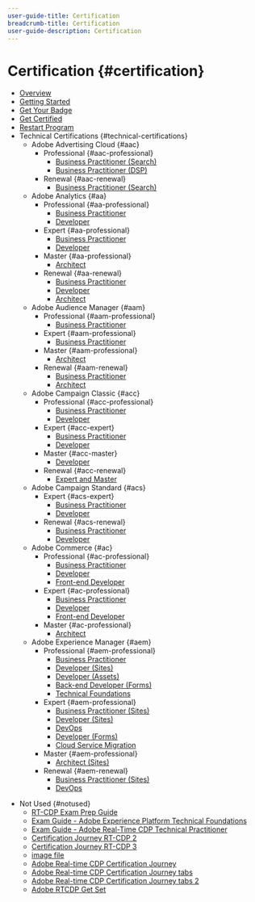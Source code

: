 ```yaml
---
user-guide-title: Certification
breadcrumb-title: Certification
user-guide-description: Certification
---
```


# Certification {#certification}

+ [Overview](overview.md)
+ [Getting Started](getting-started.md)
+ [Get Your Badge](get-badge.md)
+ [Get Certified](get-certified.md)
+ [Restart Program](restart-program.md)
+ Technical Certifications {#technical-certifications}
  + Adobe Advertising Cloud {#aac}
    + Professional {#aac-professional}
      + [Business Practitioner (Search)](/help/aac/aac-search-p-business.md)
      + [Business Practitioner (DSP)](/help/aac/aac-dsp-p-business.md)
    + Renewal {#aac-renewal}
      + [Business Practitioner (Search)](/help/aac/aac-search-p-business-renew.md)
  + Adobe Analytics {#aa}
    + Professional {#aa-professional}
      + [Business Practitioner](/help/aa/aa-p-business.md)
      + [Developer](/help/aa/aa-p-developer.md)
    + Expert {#aa-professional}
      + [Business Practitioner](/help/aa/aa-e-business.md)
      + [Developer](/help/aa/aa-e-developer.md)
    + Master {#aa-professional}
      + [Architect](/help/aa/aa-m-architect.md)
    + Renewal {#aa-renewal}
      + [Business Practitioner](/help/aa/aa-e-business-renew.md)
      + [Developer](/help/aa/aa-e-developer-renew.md)
      + [Architect](/help/aa/aa-m-architect-renew.md)
  + Adobe Audience Manager {#aam}
    + Professional {#aam-professional}
      + [Business Practitioner](/help/aam/aam-p-business.md)
    + Expert {#aam-professional}
      + [Business Practitioner](/help/aam/aam-e-business.md)
    + Master {#aam-professional}
      + [Architect](/help/aam/aam-m-architect.md)
    + Renewal {#aam-renewal}
      + [Business Practitioner](/help/aam/aam-e-business-renew.md)
      + [Architect](/help/aam/aam-m-architect-renew.md)
  + Adobe Campaign Classic {#acc}
    + Professional {#acc-professional}
      + [Business Practitioner](/help/acc/acc-p-business.md)
      + [Developer](/help/acc/acc-p-developer.md)
    + Expert {#acc-expert}
      + [Business Practitioner](/help/acc/acc-e-business.md)
      + [Developer](/help/acc/acc-e-developer.md)
    + Master {#acc-master}
      + [Developer](/help/acc/acc-m-developer.md)
    + Renewal {#acc-renewal}
      + [Expert and Master](/help/acc/acc-renew.md)
  + Adobe Campaign Standard {#acs}
    + Expert {#acs-expert}
      + [Business Practitioner](/help/acs/acs-e-business.md)
      + [Developer](/help/acs/acs-e-developer.md)
    + Renewal {#acs-renewal}
      + [Business Practitioner](/help/acs/acs-e-business-renew.md)
      + [Developer](/help/acs/acs-e-developer-renew.md)
  + Adobe Commerce {#ac}
    + Professional {#ac-professional}
      + [Business Practitioner](/help/ac/ac-p-business.md)
      + [Developer](/help/ac/ac-p-developer.md)
      + [Front-end Developer](/help/ac/ac-p-fedeveloper.md)
    + Expert {#ac-professional}
      + [Business Practitioner](/help/ac/ac-e-business.md)
      + [Developer](/help/ac/ac-e-developer.md)
      + [Front-end Developer](/help/ac/ac-e-fedeveloper.md)
    + Master {#ac-professional}
      + [Architect](/help/ac/ac-m-architect.md)
  + Adobe Experience Manager {#aem}
    + Professional {#aem-professional}
      + [Business Practitioner](/help/aem/aem-p-business.md)
      + [Developer (Sites)](/help/aem/aem-sites-p-developer.md)
      + [Developer (Assets)](/help/aem/aem-assets-p-developer.md)
      + [Back-end Developer (Forms)](/help/aem/aem-forms-p-bedeveloper.md)
      + [Technical Foundations](/help/aem/aem-p-foundations.md)
    + Expert {#aem-professional}
      + [Business Practitioner (Sites)](/help/aem/aem-sites-e-business.md)
      + [Developer (Sites)](/help/aem/aem-sites-e-developer.md)
      + [DevOps](/help/aem/aem-devops-e-engineer.md)
      + [Developer (Forms)](/help/aem/aem-forms-e-developer.md)
      + [Cloud Service Migration](/help/aem/aem-cs-e-migration.md)
    + Master {#aem-professional}
      + [Architect (Sites)](/help/aem/aem-sites-m-archtiect.md)
    + Renewal {#aem-renewal}
      + [Business Practitioner (Sites)](/help/aem/aem-sites-e-business-renew.md)
      + [DevOps](/help/aem/aem-devops-e-engineer-renew.md)
 <!--- 
    + Data Insights & Analytics {#data-insights-analytics}
      + [Available Certifications](data-insights-analytics/overview.md)
      + Adobe Analytics {#adobe-aa}
        + [Get Ready](https://experienceleague.corp.adobe.com)
        + [Get Prepped](https://experienceleague.corp.adobe.com)
      + Adobe Real-Time CDP {#adobe-rt-cdp}
        + [Get Ready](data-insights-analytics/rt-cdp/get-ready.md)
        + [Get Prepped](data-insights-analytics/rt-cdp/get-prepped.md)
      + Adobe Audience Manager {#adobe-aam}
        + [Get Ready](https://experienceleague.corp.adobe.com)
        + [Get Prepped](https://experienceleague.corp.adobe.com)
      + Adobe Advertising Cloud {#adobe-adv-cloud}
        + [Get Ready](https://experienceleague.corp.adobe.com)
        + [Get Prepped](https://experienceleague.corp.adobe.com)
    + Content & Commerce {#content-commerce}
      + [Certifications](content-and-commerce/overview.md)
      + [Adobe Experience Manager](https://experienceleague.corp.adobe.com)
        + [Get Ready](https://experienceleague.corp.adobe.com)
        + [Get Prepped](https://experienceleague.corp.adobe.com)
      + [Adobe Commerce](https://experienceleague.corp.adobe.com)
        + [Get Ready](https://experienceleague.corp.adobe.com)
        + [Get Prepped](https://experienceleague.corp.adobe.com)
    + Customer Journeys {#customer-journeys}
      + [Certifications](customer-journeys/overview.md)
      + [Adobe Journey Optimizer](https://experienceleague.corp.adobe.com)
        + [Get Ready](https://experienceleague.corp.adobe.com)
        + [Get Prepped](https://experienceleague.corp.adobe.com)
      + [Adobe Marketo Engage](https://experienceleague.corp.adobe.com)
        + [Get Ready](https://experienceleague.corp.adobe.com)
        + [Get Prepped](https://experienceleague.corp.adobe.com)
      + [Adobe Campaign](https://experienceleague.corp.adobe.com)
        + [Get Ready](https://experienceleague.corp.adobe.com)
        + [Get Prepped](https://experienceleague.corp.adobe.com)
      + [Adobe Target](https://experienceleague.corp.adobe.com)
        + [Get Ready](https://experienceleague.corp.adobe.com)
        + [Get Prepped](https://experienceleague.corp.adobe.com)
    + Marketing Workflow {#marketing-workflow}
      + [Certifications](marketing-workflow/overview.md)
      + [Adobe Workfront](https://experienceleague.corp.adobe.com)
        + [Get Ready](https://experienceleague.corp.adobe.com)
        + [Get Prepped](https://experienceleague.corp.adobe.com)
--->

+ Not Used {#notused}
  + [RT-CDP Exam Prep Guide](/help/data-insights-analytics/rt-cdp/exam-prep-guide-rt-cdp-exam.md)
  + [Exam Guide - Adobe Experience Platform Technical Foundations](/help/data-insights-analytics/rt-cdp/exam-guide-ad0-e600.md)
  + [Exam Guide - Adobe Real-Time CDP Technical Practitioner](/help/data-insights-analytics/rt-cdp/exam-guide-ad7-e601.md)
  + [Certification Journey RT-CDP 2](data-insights-analytics/rt-cdp/old-builds/journey-rt-cdp-2.md)
  + [Certification Journey RT-CDP 3](data-insights-analytics/rt-cdp/old-builds/journey-rt-cdp-3.md)
  + [image file](images.md)
  + [Adobe Real-time CDP Certification Journey](/help/data-insights-analytics/rt-cdp/journey-rt-cdp.md)
  + [Adobe Real-time CDP Certification Journey tabs](/help/data-insights-analytics/rt-cdp/journey-rt-cdp-tabs.md)
  + [Adobe Real-time CDP Certification Journey tabs 2](/help/data-insights-analytics/rt-cdp/journey-rt-cdp-tabs-2.md)
  + [Adobe RTCDP Get Set](/help/data-insights-analytics/rt-cdp/get-set-rt-cdp.md)
